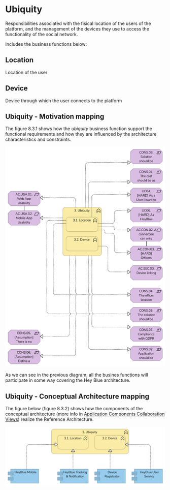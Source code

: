 # Ubiquity

Responsibilities associated with the fisical location of the users of the platform, and the management of the devices they use to access the functionality of the social network.

Includes the business functions below:

## Location

Location of the user

## Device

Device through which the user connects to the platform 

## Ubiquity - Motivation mapping

The figure 8.3.1 shows how the *ubiquity* business function support the functional requirements and how they are influenced by the architecture characteristics and constraints.

![Figure 8.3.1 - Ubiquity - Motivation Matrix](/Assets/1.7.Motivation-Ubiquity-mapping.png "Figure 8.3.1 - Ubiquity - Motivation Matrix")

As we can see in the previous diagram, all the busines functions will participate in some way covering the Hey Blue architecture.

## Ubiquity - Conceptual Architecture mapping

The figure below (figure 8.3.2) shows how the components of the conceptual architecture (more info in [Application Components Collaboration Views](/README.md#application-component-collaboration-views)) realize the Reference Architecture.

![Figure 8.3.2 - Ubiquity Conceptual Architecture Mapping](/Assets/Ubiquity-Conceptual-Architecture-Mapping.png "Figure 8.3.2 - Ubiquity Conceptual Architecture Mapping")